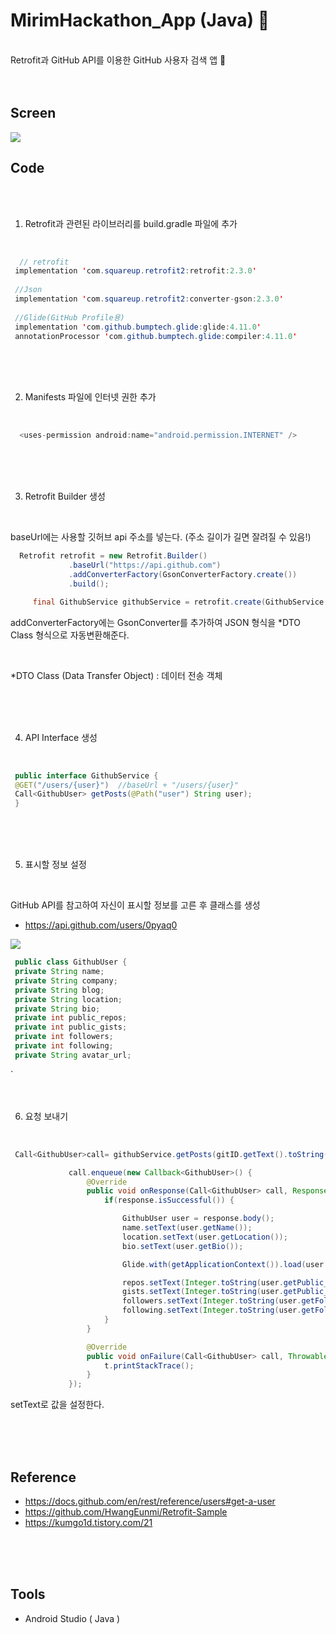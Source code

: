 # MirimHackathon_App (Java) 💬
<br>
Retrofit과 GitHub API를 이용한 GitHub 사용자 검색 앱 🔗
<br>
<br>
<br>

## Screen
<img src = "https://user-images.githubusercontent.com/72568433/134142509-fc327fc4-9a1b-425b-ab5c-0daf712c32a6.PNG"/>

## Code
<br>
<br>

1. Retrofit과 관련된 라이브러리를 build.gradle 파일에 추가
<br>

   ```java
     // retrofit
    implementation 'com.squareup.retrofit2:retrofit:2.3.0'
    
    //Json
    implementation 'com.squareup.retrofit2:converter-gson:2.3.0'
    
    //Glide(GitHub Profile용)
    implementation 'com.github.bumptech.glide:glide:4.11.0'
    annotationProcessor 'com.github.bumptech.glide:compiler:4.11.0'
   ```
 <br>
 <br>
 <br>

2. Manifests 파일에 인터넷 권한 추가
<br>

   ```java
     <uses-permission android:name="android.permission.INTERNET" />
   ```
   
 <br>
 <br>
 <br>

3. Retrofit Builder 생성
<br>

baseUrl에는 사용할 깃허브 api 주소를 넣는다. (주소 길이가 길면 잘려질 수 있음!)

   ```java
     Retrofit retrofit = new Retrofit.Builder()
                .baseUrl("https://api.github.com")
                .addConverterFactory(GsonConverterFactory.create())
                .build();

        final GithubService githubService = retrofit.create(GithubService.class);
   ```
addConverterFactory에는 GsonConverter를 추가하여 JSON 형식을 *DTO Class 형식으로 자동변환해준다.

<br>

*DTO Class (Data Transfer Object) : 데이터 전송 객체

  
   
 <br>
 <br>
 <br>

4. API Interface 생성
<br>

   ```java
    public interface GithubService {
    @GET("/users/{user}")  //baseUrl + "/users/{user}"
    Call<GithubUser> getPosts(@Path("user") String user);
    }
  ```

 <br>
 <br>
 <br>

5. 표시할 정보 설정
<br>

GitHub API를 참고하여 자신이 표시할 정보를 고른 후 클래스를 생성
- https://api.github.com/users/0pyaq0


<img src = "https://user-images.githubusercontent.com/72568433/134142527-73f98b09-dd69-495a-8411-5720fcd13071.PNG"/>



   ```java
    public class GithubUser {
    private String name;
    private String company;
    private String blog;
    private String location;
    private String bio;
    private int public_repos;
    private int public_gists;
    private int followers;
    private int following;
    private String avatar_url;
  ```

`<br>
 <br>
 <br>

6. 요청 보내기
<br>

   ```java
    Call<GithubUser>call= githubService.getPosts(gitID.getText().toString());

                call.enqueue(new Callback<GithubUser>() {
                    @Override
                    public void onResponse(Call<GithubUser> call, Response<GithubUser> response) {
                        if(response.isSuccessful()) {

                            GithubUser user = response.body();
                            name.setText(user.getName());
                            location.setText(user.getLocation());
                            bio.setText(user.getBio());

                            Glide.with(getApplicationContext()).load(user.getAvatar_url()).into(profile);

                            repos.setText(Integer.toString(user.getPublic_repos()));
                            gists.setText(Integer.toString(user.getPublic_gists()));
                            followers.setText(Integer.toString(user.getFollowers()));
                            following.setText(Integer.toString(user.getFollowing()));
                        }
                    }

                    @Override
                    public void onFailure(Call<GithubUser> call, Throwable t) {
                        t.printStackTrace();
                    }
                });
  ```
  
  setText로 값을 설정한다.
  
<br>
<br>
<br>

## Reference
- https://docs.github.com/en/rest/reference/users#get-a-user
- https://github.com/HwangEunmi/Retrofit-Sample
- https://kumgo1d.tistory.com/21
  
  
<br>
<br>
<br>

## Tools
- Android Studio ( Java )

